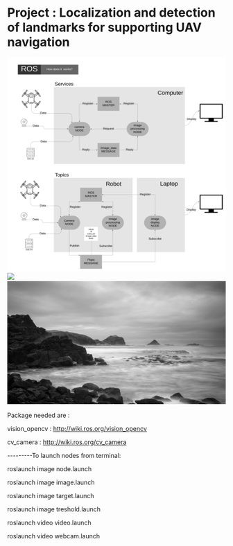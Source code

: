 # Project : Localization and detection of landmarks for supporting UAV navigation

<img src="media/ROS_diagram_1.png" width="1080">
          
<img src="media/pyramid_rock.jpg" width="1080">
 
<img src="media/new_save.png" width="1080">




Package needed are : 

vision_opencv : http://wiki.ros.org/vision_opencv

cv_camera : http://wiki.ros.org/cv_camera





---------To launch nodes from terminal:



roslaunch image node.launch

roslaunch image image.launch

roslaunch image target.launch

roslaunch image treshold.launch



roslaunch video video.launch

roslaunch video webcam.launch

